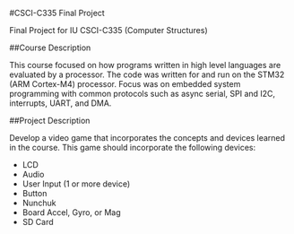 #CSCI-C335 Final Project

Final Project for IU CSCI-C335 (Computer Structures)

##Course Description

This course focused on how programs written in high level languages are evaluated by a processor. The code was written for and run on the STM32 (ARM Cortex-M4) processor. Focus was on embedded system programming with common protocols such as async serial, SPI and I2C, interrupts, UART, and DMA.

##Project Description

Develop a video game that incorporates the concepts and devices learned in the course. This game should incorporate the following devices:

* LCD
* Audio
* User Input (1 or more device)
* Button
* Nunchuk
* Board Accel, Gyro, or Mag
* SD Card


